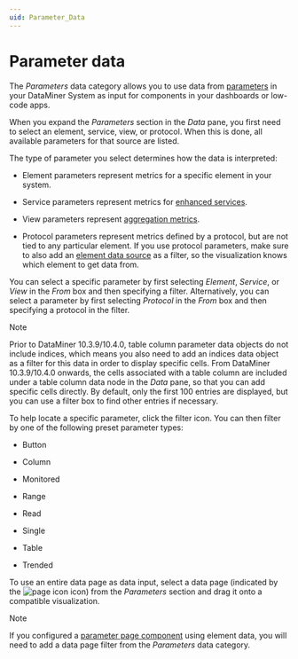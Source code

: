 ```yaml
---
uid: Parameter_Data
---
```


# Parameter data

The *Parameters* data category allows you to use data from [parameters](xref:parameters) in your DataMiner System as input for components in your dashboards or low-code apps.

When you expand the *Parameters* section in the *Data* pane, you first need to select an element, service, view, or protocol. When this is done, all available parameters for that source are listed.

The type of parameter you select determines how the data is interpreted:

- Element parameters represent metrics for a specific element in your system.

- Service parameters represent metrics for [enhanced services](xref:About_services#enhanced-services).

- View parameters represent [aggregation metrics](xref:Aggregation).

- Protocol parameters represent metrics defined by a protocol, but are not tied to any particular element. If you use protocol parameters, make sure to also add an [element data source](xref:Element_Data) as a filter, so the visualization knows which element to get data from.

You can select a specific parameter by first selecting *Element*, *Service*, or *View* in the *From* box and then specifying a filter. Alternatively, you can select a parameter by first selecting *Protocol* in the *From* box and then specifying a protocol in the filter.

> [!NOTE]
> Prior to DataMiner 10.3.9/10.4.0, table column parameter data objects do not include indices, which means you also need to add an indices data object as a filter for this data in order to display specific cells. From DataMiner 10.3.9/10.4.0 onwards, the cells associated with a table column are included under a table column data node in the *Data* pane, so that you can add specific cells directly. By default, only the first 100 entries are displayed, but you can use a filter box to find other entries if necessary.<!-- RN 36724 -->

To help locate a specific parameter, click the filter icon. You can then filter by one of the following preset parameter types:

- Button

- Column

- Monitored

- Range

- Read

- Single

- Table

- Trended

To use an entire data page as data input, select a data page (indicated by the ![page icon](~/dataminer/images/Page_Icon.png) icon) from the *Parameters* section and drag it onto a compatible visualization.

> [!NOTE]
> If you configured a [parameter page component](xref:DashboardParameterPage) using element data, you will need to add a data page filter from the *Parameters* data category.
